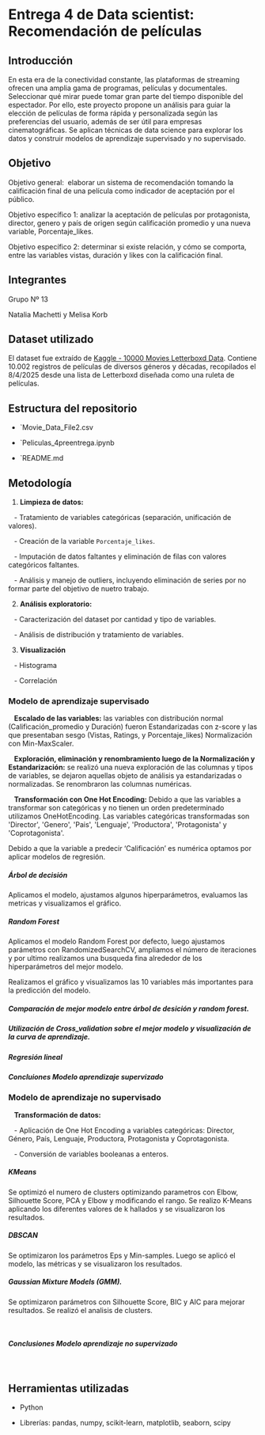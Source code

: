 # Entrega 4 de Data scientist: Recomendación de películas


## Introducción


En esta era de la conectividad constante, las plataformas de streaming ofrecen una amplia gama de programas, películas y documentales. Seleccionar qué mirar puede tomar gran parte del tiempo disponible del espectador. Por ello, este proyecto propone un análisis para guiar la elección de películas de forma rápida y personalizada según las preferencias del usuario, además de ser útil para empresas cinematográficas. Se aplican técnicas de data science para explorar los datos y construir modelos de aprendizaje supervisado y no supervisado.


## Objetivo


Objetivo general:  elaborar un sistema de recomendación tomando la calificación final de una película como indicador de aceptación por el público.


Objetivo específico 1: analizar la aceptación de películas por protagonista, director, genero y país de origen según calificación promedio y una nueva variable, Porcentaje_likes.


Objetivo específico 2: determinar si existe relación, y cómo se comporta, entre las variables vistas, duración y likes con la calificación final.



## Integrantes


Grupo Nº 13  

Natalia Machetti y Melisa Korb


## Dataset utilizado


El dataset fue extraído de [Kaggle - 10000 Movies Letterboxd Data](https://www.kaggle.com/datasets/ky1338/10000-movies-letterboxd-data). Contiene 10.002 registros de películas de diversos géneros y décadas, recopilados el 8/4/2025 desde una lista de Letterboxd diseñada como una ruleta de películas.


## Estructura del repositorio


- `Movie_Data_File2.csv

- `Peliculas_4preentrega.ipynb

- `README.md


## Metodología


1. **Limpieza de datos:**  

   - Tratamiento de variables categóricas (separación, unificación de valores).  

   - Creación de la variable `Porcentaje_likes`.  

   - Imputación de datos faltantes y eliminación de filas con valores categóricos faltantes.  

   - Análisis y manejo de outliers, incluyendo eliminación de series por no formar parte del objetivo de nuetro trabajo.


2. **Análisis exploratorio:**  

   - Caracterización del dataset por cantidad y tipo de variables.  

   - Análisis de distribución y tratamiento de variables.


3. **Visualización**

   - Histograma

   - Correlación 


### Modelo de aprendizaje supervisado


   **Escalado de las variables:** las variables con distribución normal (Calificación_promedio y Duración) fueron Estandarizadas con z-score y las que presentaban sesgo (Vistas, Ratings, y Porcentaje_likes) Normalización con Min-MaxScaler.


   **Exploración, eliminación y renombramiento luego de la Normalización y Estandarización:** se realizó una nueva exploración de las columnas y tipos de variables, se dejaron aquellas objeto de análisis ya estandarizadas o normalizadas. Se renombraron las columnas numéricas.


   **Transformación con One Hot Encoding:** Debido a que las variables a transformar son categóricas y no tienen un orden predeterminado utilizamos OneHotEncoding. Las variables categóricas transformadas son 'Director', 'Genero', 'Pais', 'Lenguaje', 'Productora', 'Protagonista' y 'Coprotagonista'.


Debido a que la variable a predecir ‘Calificación’ es numérica optamos por aplicar modelos de regresión.


##### Árbol de decisión


Aplicamos el modelo, ajustamos algunos hiperparámetros, evaluamos las metricas y visualizamos el gráfico.


##### Random Forest


Aplicamos el modelo Random Forest por defecto, luego ajustamos parámetros con RandomizedSearchCV, ampliamos el número de iteraciones y por ultimo realizamos una busqueda fina alrededor de los hiperparámetros del mejor modelo. 


Realizamos el gráfico y visualizamos las 10 variables más importantes para la predicción del modelo.


##### Comparación de mejor modelo entre árbol de desición y random forest.


##### Utilización de Cross_validation sobre el mejor modelo y visualización de la curva de aprendizaje.


##### Regresión lineal


##### Concluiones Modelo aprendizaje supervizado


### Modelo de aprendizaje no supervisado


   **Transformación de datos:**  

   - Aplicación de One Hot Encoding a variables categóricas: Director, Género, País, Lenguaje, Productora, Protagonista y Coprotagonista.  

   - Conversión de variables booleanas a enteros.


##### KMeans 


Se optimizó el numero de clusters optimizando parametros con Elbow, Silhouette Score, PCA y Elbow y modificando el rango. Se realizo K-Means aplicando los diferentes valores de k hallados y se visualizaron los resultados.


##### DBSCAN 


Se optimizaron los parámetros Eps y Min-samples. Luego se aplicó el modelo, las métricas y se visualizaron los resultados.


##### Gaussian Mixture Models (GMM).  


Se optimizaron parámetros con Silhouette Score, BIC y AIC para mejorar resultados. Se realizó el analisis de clusters. 

 

##### Conclusiones Modelo aprendizaje no supervizado

      

## Herramientas utilizadas


- Python  

- Librerías: pandas, numpy, scikit-learn, matplotlib, seaborn, scipy


